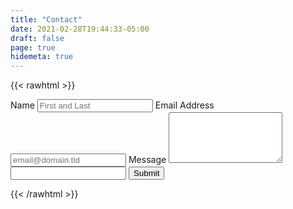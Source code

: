 ```yaml
---
title: "Contact"
date: 2021-02-28T19:44:33-05:00
draft: false
page: true
hidemeta: true
---
```


{{< rawhtml >}}
      <script src="https://www.google.com/recaptcha/api.js?render=6LckhbIhAAAAAPg4s3RnZLYN-VLAIxznpCiw8rcQ"></script>
      <script>
          grecaptcha.ready(function () {
              grecaptcha.execute('6LckhbIhAAAAAPg4s3RnZLYN-VLAIxznpCiw8rcQ', {action: 'submit'}).then(function (token) {
                  console.info("got token: " + token);
                  document.getElementById('g-recaptcha-response').value = token;
              });
          });
      </script>

<form id="milk" accept-charset="utf-8" action="https://formspree.io/f/meqnkekz" method="post">
    <label for="full-name">Name</label>
    <input type="text" name="name" id="full-name" placeholder="First and Last" required="">
    <label for="email-address">Email Address</label>
    <input type="email" name="email" id="email-address" placeholder="email@domain.tld" required="">
    <label for="message">Message</label>
    <textarea rows="5" name="message" id="message" placeholder="" required=""></textarea>
    <input type="hidden" name="_subject" id="email-subject" value="Contact Form Submission">
    <input type="hidden" id="g-recaptcha-response" name="g-recaptcha-response">
    <input type="text" name="_gotcha" tabindex="-1" class="whole-milk" />
  <input type="submit" value="Submit">
  <p id="milk-status"></p>
</form>


<!-- Place this script at the end of the body tag -->
<script>
    var form = document.getElementById("milk");
    
    async function handleSubmit(event) {
      event.preventDefault();
      var status = document.getElementById("milk");
      var data = new FormData(event.target);
      fetch(event.target.action, {
        method: form.method,
        body: data,
        headers: {
            'Accept': 'application/json'
        }
      }).then(response => {
        if (response.ok) {
          status.innerHTML = "Message sent!";
          form.reset()
        } else {
          response.json().then(data => {
            if (Object.hasOwn(data, 'errors')) {
              status.innerHTML = data["errors"].map(error => error["message"]).join(", ")
            } else {
              status.innerHTML = "Oops! There was a problem submitting your form"
            }
          })
        }
      }).catch(error => {
        status.innerHTML = "Oops! There was a problem submitting your form"
      });
    }
    form.addEventListener("submit", handleSubmit)
</script>
{{< /rawhtml >}}